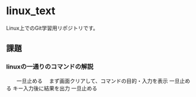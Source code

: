# linux_text
Linux上でのGit学習用リポジトリです。
## 課題 
  ### linuxの一通りのコマンドの解説
　　一旦止める
 　まず画面クリアして、コマンドの目的・入力を表示
  一旦止める
  キー入力後に結果を出力
  一旦止める
  
